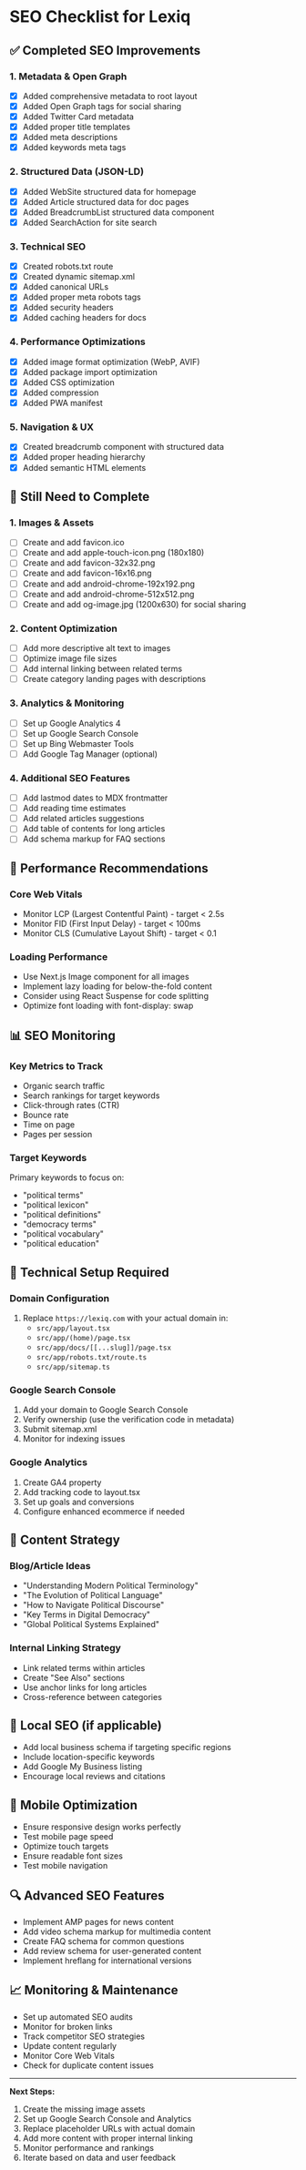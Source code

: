 # SEO Checklist for Lexiq

## ✅ Completed SEO Improvements

### 1. Metadata & Open Graph

- [x] Added comprehensive metadata to root layout
- [x] Added Open Graph tags for social sharing
- [x] Added Twitter Card metadata
- [x] Added proper title templates
- [x] Added meta descriptions
- [x] Added keywords meta tags

### 2. Structured Data (JSON-LD)

- [x] Added WebSite structured data for homepage
- [x] Added Article structured data for doc pages
- [x] Added BreadcrumbList structured data component
- [x] Added SearchAction for site search

### 3. Technical SEO

- [x] Created robots.txt route
- [x] Created dynamic sitemap.xml
- [x] Added canonical URLs
- [x] Added proper meta robots tags
- [x] Added security headers
- [x] Added caching headers for docs

### 4. Performance Optimizations

- [x] Added image format optimization (WebP, AVIF)
- [x] Added package import optimization
- [x] Added CSS optimization
- [x] Added compression
- [x] Added PWA manifest

### 5. Navigation & UX

- [x] Created breadcrumb component with structured data
- [x] Added proper heading hierarchy
- [x] Added semantic HTML elements

## 🔄 Still Need to Complete

### 1. Images & Assets

- [ ] Create and add favicon.ico
- [ ] Create and add apple-touch-icon.png (180x180)
- [ ] Create and add favicon-32x32.png
- [ ] Create and add favicon-16x16.png
- [ ] Create and add android-chrome-192x192.png
- [ ] Create and add android-chrome-512x512.png
- [ ] Create and add og-image.jpg (1200x630) for social sharing

### 2. Content Optimization

- [ ] Add more descriptive alt text to images
- [ ] Optimize image file sizes
- [ ] Add internal linking between related terms
- [ ] Create category landing pages with descriptions

### 3. Analytics & Monitoring

- [ ] Set up Google Analytics 4
- [ ] Set up Google Search Console
- [ ] Set up Bing Webmaster Tools
- [ ] Add Google Tag Manager (optional)

### 4. Additional SEO Features

- [ ] Add lastmod dates to MDX frontmatter
- [ ] Add reading time estimates
- [ ] Add related articles suggestions
- [ ] Add table of contents for long articles
- [ ] Add schema markup for FAQ sections

## 🚀 Performance Recommendations

### Core Web Vitals

- Monitor LCP (Largest Contentful Paint) - target < 2.5s
- Monitor FID (First Input Delay) - target < 100ms
- Monitor CLS (Cumulative Layout Shift) - target < 0.1

### Loading Performance

- Use Next.js Image component for all images
- Implement lazy loading for below-the-fold content
- Consider using React Suspense for code splitting
- Optimize font loading with font-display: swap

## 📊 SEO Monitoring

### Key Metrics to Track

- Organic search traffic
- Search rankings for target keywords
- Click-through rates (CTR)
- Bounce rate
- Time on page
- Pages per session

### Target Keywords

Primary keywords to focus on:

- "political terms"
- "political lexicon"
- "political definitions"
- "democracy terms"
- "political vocabulary"
- "political education"

## 🔧 Technical Setup Required

### Domain Configuration

1. Replace `https://lexiq.com` with your actual domain in:
   - `src/app/layout.tsx`
   - `src/app/(home)/page.tsx`
   - `src/app/docs/[[...slug]]/page.tsx`
   - `src/app/robots.txt/route.ts`
   - `src/app/sitemap.ts`

### Google Search Console

1. Add your domain to Google Search Console
2. Verify ownership (use the verification code in metadata)
3. Submit sitemap.xml
4. Monitor for indexing issues

### Google Analytics

1. Create GA4 property
2. Add tracking code to layout.tsx
3. Set up goals and conversions
4. Configure enhanced ecommerce if needed

## 📝 Content Strategy

### Blog/Article Ideas

- "Understanding Modern Political Terminology"
- "The Evolution of Political Language"
- "How to Navigate Political Discourse"
- "Key Terms in Digital Democracy"
- "Global Political Systems Explained"

### Internal Linking Strategy

- Link related terms within articles
- Create "See Also" sections
- Use anchor links for long articles
- Cross-reference between categories

## 🎯 Local SEO (if applicable)

- Add local business schema if targeting specific regions
- Include location-specific keywords
- Add Google My Business listing
- Encourage local reviews and citations

## 📱 Mobile Optimization

- Ensure responsive design works perfectly
- Test mobile page speed
- Optimize touch targets
- Ensure readable font sizes
- Test mobile navigation

## 🔍 Advanced SEO Features

- Implement AMP pages for news content
- Add video schema markup for multimedia content
- Create FAQ schema for common questions
- Add review schema for user-generated content
- Implement hreflang for international versions

## 📈 Monitoring & Maintenance

- Set up automated SEO audits
- Monitor for broken links
- Track competitor SEO strategies
- Update content regularly
- Monitor Core Web Vitals
- Check for duplicate content issues

---

**Next Steps:**

1. Create the missing image assets
2. Set up Google Search Console and Analytics
3. Replace placeholder URLs with actual domain
4. Add more content with proper internal linking
5. Monitor performance and rankings
6. Iterate based on data and user feedback
